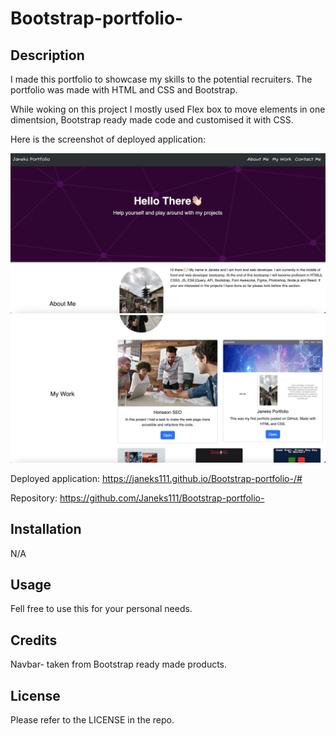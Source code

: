 # Bootstrap-portfolio-

## Description

I made this portfolio to showcase my skills to the potential recruiters.
The portfolio was made with HTML and CSS and Bootstrap.

While woking on this project I mostly used Flex box to move elements in one dimentsion, Bootstrap ready made code and customised it with CSS.

Here is the screenshot of deployed application:

![Personal Portfolio](/images/web-1.png)
![](/images/web-2.png)

Deployed application: https://janeks111.github.io/Bootstrap-portfolio-/#

Repository: https://github.com/Janeks111/Bootstrap-portfolio-

## Installation

N/A

## Usage

Fell free to use this for your personal needs.

## Credits

Navbar- taken from Bootstrap ready made products.

## License

Please refer to the LICENSE in the repo.
